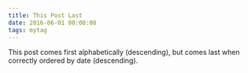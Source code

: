 ```yaml
---
title: This Post Last
date: 2016-06-01 00:00:00
tags: mytag
---
```


This post comes first alphabetically (descending), but comes last when correctly
ordered by date (descending).
